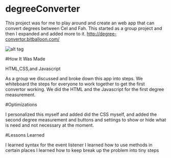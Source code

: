 # degreeConverter

This project was for me to play around and create an web app that can convert degrees between Cel and Fah. This started as a group project and then I expanded and added more to it.
http://degree-convertor.bitballoon.com/

![alt tag](https://i.imgur.com/Z38oT3p.png)

#How It Was Made

HTML,CSS,and Javascript

As a group we discussed and broke down this app into steps. We whiteboard the steps for everyone to work together to get the first convertor working. We did the HTML and the Javascript for the first degree measurement.

#Optimizations

I personalized this myself and added did the CSS myself, and added the second degree measurement and buttons and settings to show or hide what is need and not necessary at the moment.

#Lessons Learned

I learned syntax for the event listener
I learned how to use methods in certain places
I learned how to keep break up the problem into tiny steps
